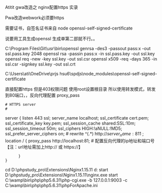 Atitit gwa改造之 nginx配置https 实录



Pwa改造webwork必须要https

需要证书，自签名证书来自 node   openssl-self-signed-certificate


说要用工具生成openssl 生成单第二部就不行。。

C:\Program Files\Git\usr\bin\openssl genrsa -des3 -passout pass:x -out ssl.pass.key 2048
openssl rsa -passin pass:x -in ssl.pass.key -out ssl.key
openssl req -new -key ssl.key -out ssl.csr
openssl x509 -req -days 365 -in ssl.csr -signkey ssl.key -out ssl.crt


C:\Users\ati\OneDrive\prjs hsu6\spdjs\node_modules\openssl-self-signed-certificate

直接配置https 但是403权限问题 使用root设置根目录
所以使用转发模式，转发到80端口，，反向代理配置 proxy_pass

    # HTTPS server
    #
   server {
		   listen       443 ssl;
			server_name  localhost;
			ssl_certificate      cert.pem;
			ssl_certificate_key  key.pem;
			ssl_session_cache    shared:SSL:10m;
			ssl_session_timeout  50m;
			ssl_ciphers  HIGH:!aNULL:!MD5;
			ssl_prefer_server_ciphers  on;
		#	rewrite ^(.*) http://$server_name:81$1  ;
		  location / {
			  proxy_pass http://localhost:81; # 配置反向代理的ip地址和端口号 【注：url地址需加上http:// 或 https://】
		 
		  }
	}
	

cd D:\phpstudy_pro\Extensions\Nginx1.15.11
d:
start D:\phpstudy_pro\Extensions\Nginx1.15.11\nginx.exe
start C:\wamp\bin\php\php5.6.31\php-cgi.exe -b 127.0.0.1:9003 -c  C:\wamp\bin\php\php5.6.31\phpForApache.ini
